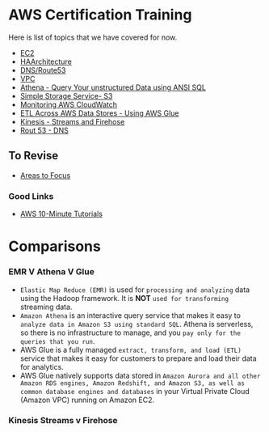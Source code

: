 # AWS Certification Training
Here is list of topics that we have covered for now.

- [EC2](EC2Notes.md)
- [HAArchitecture](HAArchitecture.md)
- [DNS/Route53](Route53.md)
- [VPC](VPCNotes.md)
- [Athena - Query Your unstructured Data using ANSI SQL](amazonAthena.md)
- [Simple Storage Service- S3](s3.md)
- [Monitoring AWS CloudWatch](CloudWatch.md)
- [ETL Across AWS Data Stores - Using AWS Glue](AWSGlue.md)
- [Kinesis - Streams and Firehose](Kinesis.md)
- [Rout 53 - DNS](Route53.md)

## To Revise
- [Areas to Focus](problems.md)
### Good Links
- [AWS 10-Minute Tutorials](https://aws.amazon.com/getting-started/tutorials/?awsf.getting-started-content=*all)


# Comparisons
### EMR V Athena V Glue
- `Elastic Map Reduce (EMR)` is used for `processing and analyzing` data using the Hadoop framework. It is  **NOT** `used for transforming` streaming data.
- `Amazon Athena` is an interactive query service that makes it easy to `analyze data in Amazon S3 using standard SQL`. Athena is serverless, so there is no infrastructure to manage, and you `pay only for the queries that you run`.
- AWS Glue is a fully managed `extract, transform, and load (ETL)` service that makes it easy for customers to prepare and load their data for analytics.
- AWS Glue natively supports data stored in `Amazon Aurora and all other Amazon RDS engines, Amazon Redshift, and Amazon S3, as well as common database engines and databases` in your Virtual Private Cloud (Amazon VPC) running on Amazon EC2.

### Kinesis Streams v Firehose
